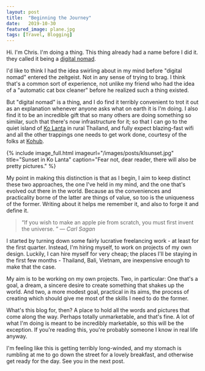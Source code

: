 ```yaml
---
layout: post
title:  "Beginning the Journey"
date:   2019-10-30
featured_image: plane.jpg
tags: [Travel, Blogging]
---
```


Hi. I'm Chris. I'm doing a thing. This thing already had a name before I did it. they called it being a <a href="https://en.wikipedia.org/wiki/Digital_nomad">digital nomad</a>.

I'd like to think I had the idea swirling about in my mind before "digital nomad" entered the zeitgeist. Not in any sense of trying to brag. I think that's a common sort of experience, not unlike my friend who had the idea of a "automatic cat box cleaner" before he realized such a thing existed.

But "digital nomad" is a thing, and I do find it terribly convenient to trot it out as an explanation whenever anyone asks what on earth it is I'm doing. I also find it to be an incredible gift that so many others are doing something so similar, such that there's now infrastructure for it; so that I can go to the quiet island of <a href="https://www.google.com/maps/place/Ko+Lanta+District,+Krabi/@7.6275988,98.980313,11z/data=!3m1!4b1!4m5!3m4!1s0x304e0246980f7461:0x30223bc2c367f90!8m2!3d7.6243677!4d99.0792263">Ko Lanta</a> in rural Thailand, and fully expect blazing-fast wifi and all the other trappings one needs to get work done, courtesy of the folks at <a href="http://www.kohub.org">Kohub</a>.

<!--more-->

{% include image_full.html imageurl="/images/posts/klsunset.jpg" title="Sunset in Ko Lanta" caption="Fear not, dear reader, there will also be pretty pictures." %}

My point in making this distinction is that as I begin, I aim to keep distinct these two approaches, the one I've held in my mind, and the one that's evolved out there in the world. Because as the conveniences and practicality borne of the latter are things of value, so too is the uniqueness of the former. Writing about it helps me remember it, and also to forge it and define it. 

>“If you wish to make an apple pie from scratch, you must first invent the universe. ” <cite>― Carl Sagan</cite>

I started by turning down some fairly lucrative freelancing work - at least for the first quarter.  Instead, I'm hiring myself, to work on projects of my own design. Luckily, I can hire myself for very cheap; the places I'll be staying in the first few months - Thailand, Bali, Vietnam, are inexpensive enough to make that the case.

My aim is to be working on my own projects. Two, in particular: One that's a goal, a dream, a sincere desire to create something that shakes up the world. And two, a more modest goal, practical in its aims, the process of creating which should give me most of the skills I need to do the former. 

What's this blog for, then? A place to hold all the words and pictures that come along the way. Perhaps totally unmarketable, and that's fine. A lot of what I'm doing is meant to be incredibly marketable, so this will be the exception. If you're reading this, you're probably someone I know in real life anyway. 

I'm feeling like this is getting terribly long-winded, and my stomach is rumbling at me to go down the street for a lovely breakfast, and otherwise get ready for the day. See you in the next post.


<!--<script type="text/javascript" src="{{ site.baseurl }}/js/webmscroller.js"></script>-->

<!--<video id="v0" tabindex="0" autobuffer="autobuffer" preload="preload" style="width:100%">-->
<!--<source type="video/webm; codecs=&quot;vp8, vorbis&quot;" src="https://github.com/ericksonc/ericksonc.github.io/raw/master/images/posts/hktlsmall.webm">-->
<!--<p>(There's a spiffy video here that moves as you scroll the page, but I'm afraid you can't see it. Maybe because you're on a mobile device? Sorry about that.)</p>-->
<!--</video>-->

